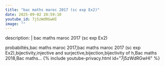 ```yaml
---
title: "bac maths maroc 2017 (sc exp Ex2)"
date: 2025-09-02 20:59:10 
youtube_id: 7j5zWdRGwHI
image: ""
---
```

description: |
  bac maths maroc 2017 (sc exp Ex2)
  
  probabiltés,bac maths maroc 2017,bac maths maroc 2017 (sc exp Ex2),bijectivity,injective and surjective,bijection,bijectivity of h,Bac maths 2018,Bac maths...
{% include youtube-privacy.html id="7j5zWdRGwHI" %}
